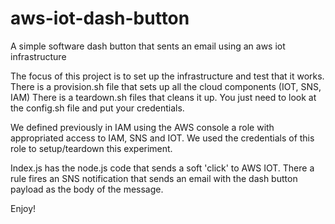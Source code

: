 # aws-iot-dash-button
A simple software dash button that sents an email using an aws iot infrastructure

The focus of this project is to set up the infrastructure and test that it works.
There is a provision.sh file that sets up all the cloud components (IOT, SNS, IAM)
There is a teardown.sh files that cleans it up.
You just need to look at the config.sh file and put your credentials.

We defined previously in IAM using the AWS console a role with appropriated access to IAM, SNS and IOT. We used 
the credentials of this role to setup/teardown this experiment.

Index.js has the node.js code that sends a soft 'click' to AWS IOT. There a rule fires an SNS notification 
that sends an email with the dash button payload as the body of the message.

Enjoy!
